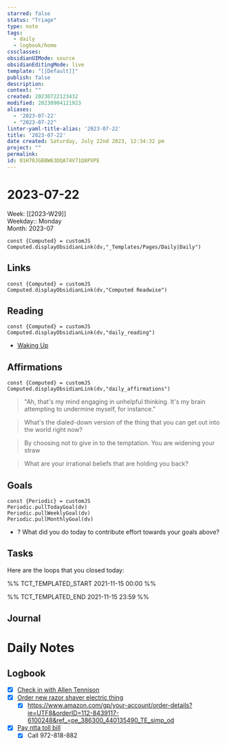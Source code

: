```yaml
---
starred: false
status: "Triage"
type: note
tags:
  - daily
  - logbook/home
cssclasses: 
obsidianUIMode: source
obsidianEditingMode: live
template: "[[Default]]"
publish: false
description: 
context: ""
created: 20230722123432
modified: 20230904121923
aliases:
  - '2023-07-22'
  - "2023-07-22"
linter-yaml-title-alias: '2023-07-22'
title: '2023-07-22'
date created: Saturday, July 22nd 2023, 12:34:32 pm
project: ""
permalink: 
id: 01H70JGB8W63DQA74V71Q8PXPE
---
```


# 2023-07-22

Week: [[2023-W29]]  
Weekday:: Monday  
Month: 2023-07

```dataviewjs
const {Computed} = customJS
Computed.displayObsidianLink(dv,"_Templates/Pages/Daily|Daily")
```

## Links

```dataviewjs
const {Computed} = customJS
Computed.displayObsidianLink(dv,"Computed Readwise")
```

## Reading

```dataviewjs
const {Computed} = customJS
Computed.displayObsidianLink(dv,"daily_reading")
```
- [Waking Up]( https://read.readwise.io/read/01gjr2j724698ts9z7mbyxz63z)


## Affirmations

```dataviewjs
const {Computed} = customJS
Computed.displayObsidianLink(dv,"daily_affirmations")
```

> "Ah, that's my mind engaging in unhelpful thinking. It's my brain attempting to undermine myself, for instance."

> What's the dialed-down version of the thing that you can get out into the world right now?

> By choosing not to give in to the temptation. You are widening your straw

> What are your irrational beliefs that are holding you back?

## Goals

```dataviewjs
const {Periodic} = customJS
Periodic.pullTodayGoal(dv)
Periodic.pullWeeklyGoal(dv)
Periodic.pullMonthlyGoal(dv)
```
- ? What did you do today to contribute effort towards your goals above?

## Tasks

Here are the loops that you closed today:

%% TCT_TEMPLATED_START 2021-11-15 00:00 %%

%% TCT_TEMPLATED_END 2021-11-15 23:59 %%

## Journal



# Daily Notes


## Logbook
- [x] [Check in with Allen Tennison](things:///show?id=WnTfKJCNkm8eUYpqsjhKKx)
- [x] [Order new razor shaver electric thing](things:///show?id=Ki5K1PLTWoGWv2A1NGZx52)
	- [x] <https://www.amazon.com/gp/your-account/order-details?ie=UTF8&orderID=112-8439117-6100248&ref_=pe_386300_440135490_TE_simp_od>
- [x] [Pay ntta toll bill](things:///show?id=RQXF9Eo9p5ZYcQvMzXpPSc)
	- [x] Call 972-818-882

